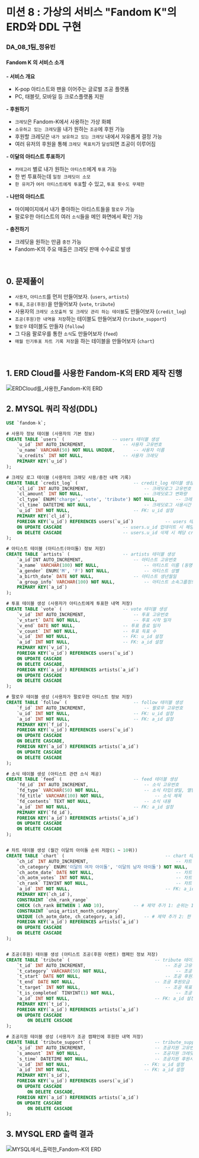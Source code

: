 # 미션 8 : 가상의 서비스 "Fandom K"의 ERD와 DDL 구현

### DA_08_1팀_정유빈

#### Fandom K 의 서비스 소개

**- 서비스 개요**   

- K-pop 아티스트와 팬을 이어주는 글로벌 조공 플랫폼   
- PC, 태블릿, 모바일 등 크로스플랫폼 지원    

**- 후원하기**   

- `크레딧`은 Fandom-K에서 사용하는 가상 화폐 
- `소유하고 있는 크레딧`을 내가 원하는 `조공`에 후원 가능  
- 후원할 크레딧은 `내가 보유하고 있는 크레딧` 내에서 자유롭게 결정 가능  
- 여러 유저의 후원을 통해 `크레딧 목표치`가 `달성`되면 조공이 이루어짐  

**- 이달의 아티스트 투표하기**   

- `카테고리` 별로 내가 원하는 `아티스트`에게 `투표` 가능  
- 한 번 투표하는데 `일정 크레딧이 소모`
- `한 유저`가 `여러 아티스트에게 투표`할 수 있고, `투표 횟수도 무제한`  

**- 나만의 아티스트**    

- 마이페이지에서 내가 좋아하는 아티스트들을 `팔로우` 가능  
- 팔로우한 아티스트의 여러 `소식`들을 메인 화면에서 확인 가능  

**- 충전하기**   

- 크레딧을 원하는 만큼 `충전` 가능  
- Fandom-K의 주요 매출은 크레딧 판매 수수료로 발생  

<br>

## 0. 문제풀이

- `사용자`, `아티스트`를 먼저 만들어보자. (`users`, `artists`)
- `투표`, `조공(후원)`을 만들어보자 (`vote`, `tribute`)
- 사용자의 `크레딧 소모출처 및 크레딧 관리 하는 테이블`도 만들어보자 (`credit_log`)
- `조공(후원)한 내역을 저장`하는 테이블도 만들어보자 (`tribute_support`)
- `팔로우` 테이블도 만들자 (`follow`)
- 그 다음 팔로우를 통한 `소식`도 만들어보자 (`feed`)
- `매월 인기투표 차트 기록 저장`을 하는 테이블을 만들어보자 (`chart`)

<BR>

## 1. ERD Cloud를 사용한 Fandom-K의 ERD 제작 진행

![ERDCloud를_사용한_Fandom-K의 ERD](8_분석실습_1팀_정유빈(ERD).png)

## 2. MYSQL 쿼리 작성(DDL)

```SQL
USE `fandom-k`;

# 사용자 정보 테이블 (사용자의 기본 정보)
CREATE TABLE `users` (					-- users 테이블 생성
    `u_id` INT AUTO_INCREMENT,				-- 사용자 고유번호
    `u_name` VARCHAR(50) NOT NULL UNIQUE,		-- 사용자 이름
    `u_credits` INT NOT NULL,				-- 사용자 크레딧
    PRIMARY KEY(`u_id`)
);

# 크레딧 로그 테이블 (사용자의 크래딧 사용/충전 내역 기록)
CREATE TABLE `credit_log` (						-- credit_log 테이블 생성
    `cl_id` INT AUTO_INCREMENT,						-- 크레딧로그 고유번호
    `cl_amount` INT NOT NULL,						-- 크레딧로그 변화량
    `cl_type` ENUM('charge', 'vote', 'tribute') NOT NULL,	 	-- 크레딧로그 사용타입 (충전, 투표, 조공)
    `cl_time` DATETIME NOT NULL,					-- 크레딧로그 사용시간
    `u_id` INT NOT NULL,						-- FK: u_id 설정
    PRIMARY KEY(`cl_id`),
    FOREIGN KEY(`u_id`) REFERENCES users(`u_id`)			-- users 테이블에서 u_id 가져옴
	ON UPDATE CASCADE						-- users.u_id 업데이트 시 해당 credit_log.u_id도 같이 업데이트
	ON DELETE CASCADE						-- users.u_id 삭제 시 헤당 credit_log.u_id row 삭제
);

# 아티스트 테이블 (아티스트(아이돌) 정보 저장)
CREATE TABLE `artists` (					-- artists 테이블 생성
    `a_id`INT AUTO_INCREMENT, 					-- 아티스트 고유번호
    `a_name` VARCHAR(100) NOT NULL, 				-- 아티스트 이름 (동명이인 존재 가능성)
    `a_gender` ENUM('M', 'F') NOT NULL, 			-- 아티스트 성별
    `a_birth_date` DATE NOT NULL, 				-- 아티스트 생년월일
    `a_group_info` VARCHAR(100) NOT NULL,			-- 아티스트 소속그룹정보
    PRIMARY KEY(`a_id`)
);

# 투표 테이블 생성 (사용자가 아티스트에게 투표한 내역 저장)
CREATE TABLE `vote` (						-- vote 테이블 생성
    `v_id` INT AUTO_INCREMENT,					-- 투표 고유번호
    `v_start` DATE NOT NULL,					-- 투표 시작 일자
    `v_end` DATE NOT NULL,					-- 투표 종료 일자
    `v_count` INT NOT NULL,					-- 투표 득표 수
    `u_id` INT NOT NULL,					-- FK: u_id 설정
    `a_id` INT NOT NULL,					-- FK: a_id 설정
    PRIMARY KEY(`v_id`),
    FOREIGN KEY(`u_id`) REFERENCES users(`u_id`)
	ON UPDATE CASCADE
	ON DELETE CASCADE,
    FOREIGN KEY(`a_id`) REFERENCES artists(`a_id`)
	ON UPDATE CASCADE
	ON DELETE CASCADE
);

# 팔로우 테이블 생성 (사용자가 팔로우한 아티스트 정보 저장)
CREATE TABLE `follow` (							-- follow 테이블 생성
    `f_id` INT AUTO_INCREMENT,						-- 팔로우 고유번호
    `u_id` INT NOT NULL,						-- FK: u_id 설정
    `a_id` INT NOT NULL,						-- FK: a_id 설정
    PRIMARY KEY(`f_id`),
    FOREIGN KEY(`u_id`) REFERENCES users(`u_id`)
	ON UPDATE CASCADE
	ON DELETE CASCADE,
    FOREIGN KEY(`a_id`) REFERENCES artists(`a_id`)
	ON UPDATE CASCADE
	ON DELETE CASCADE
);

# 소식 테이블 생성 (아티스트 관련 소식 제공)
CREATE TABLE `feed` (							-- feed 테이블 생성
    `fd_id` INT AUTO_INCREMENT,						-- 소식 고유번호
    `fd_type` VARCHAR(50) NOT NULL,					-- 소식 타입(생일, 앨범출시, 컴백...)
    `fd_title` VARCHAR(100) NOT NULL,					-- 소식 제목
    `fd_contents` TEXT NOT NULL,					-- 소식 내용
    `a_id` INT NOT NULL,						-- FK: a_id 설정
    PRIMARY KEY(`fd_id`),
    FOREIGN KEY(`a_id`) REFERENCES artists(`a_id`)
	ON UPDATE CASCADE
	ON DELETE CASCADE
);


# 차트 테이블 생성 (월간 이달의 아이돌 순위 저장(1 ~ 10위))
CREATE TABLE `chart` (										-- chart 테이블 생성
    `ch_id` INT AUTO_INCREMENT,									-- 차트 고유번호
    `ch_category` ENUM('이달의 여자 아이돌', '이달의 남자 아이돌') NOT NULL,			-- 차트 카테고리 (이달의 여자 / 남자 아이돌)
    `ch_aotm_date` DATE NOT NULL,								-- 차트 이달의 아티스트 선전 날짜
    `ch_aotm_votes` INT NOT NULL,								-- 차트 이달의 아티스트 득표 수
    `ch_rank` TINYINT NOT NULL,									-- 차트 순위
    `a_id` INT NOT NULL,									-- FK: a_id 설정
    PRIMARY KEY(`ch_id`),
    CONSTRAINT `chk_rank_range`
	CHECK (ch_rank BETWEEN 1 AND 10),			-- # 제약 추가 1: 순위는 1 ~ 10위 까지만 저장
    CONSTRAINT `uniq_artist_month_category`
	UNIQUE (ch_aotm_date, ch_category, a_id),		-- # 제약 추가 2: 한 달에 한 아티스트가 중복불가하게 설정
    FOREIGN KEY(`a_id`) REFERENCES artists(`a_id`)
	ON UPDATE CASCADE
	ON DELETE CASCADE
);


# 조공(후원) 테이블 생성 (아티스트 조공(후원 이벤트) 캠페인 정보 저장)
CREATE TABLE `tribute` (								-- tribute 테이블 생성
    `t_id` INT AUTO_INCREMENT,								-- 조공 고유번호
    `t_category` VARCHAR(50) NOT NULL,							-- 조공 카테고리 (지하철 옥외 광고, 생일 이벤트...)
    `t_start` DATE NOT NULL,								-- 조공 후원모금 시작 일자
    `t_end` DATE NOT NULL,								-- 조공 후원모금 종료 일자
    `t_target` INT NOT NULL,								-- 조공 목표 후원금
    `t_is_completed` TINYINT(1) NOT NULL,						-- 조공 목표 후원금 달성여부 (불린식 0 = 진행 중, 1 = 달성)
    `a_id` INT NOT NULL,								-- FK: a_id 설정
    PRIMARY KEY(`t_id`),
    FOREIGN KEY(`a_id`) REFERENCES artists(`a_id`)
	ON UPDATE CASCADE
        ON DELETE CASCADE
);

# 조공지원 테이블 생성 (사용자가 조공 캠패인에 후원한 내역 저장)
CREATE TABLE `tribute_support` (						-- tribute_support 테이블 생성
    `s_id` INT AUTO_INCREMENT,							-- 조공지원 고유번호
    `s_amount` INT NOT NULL,							-- 조공지원 크레딧량
    `s_time` DATETIME NOT NULL,							-- 조공지원 후원시간
    `u_id` INT NOT NULL,							-- FK: u_id 설정
    `a_id` INT NOT NULL,							-- FK: a_id 설정
    PRIMARY KEY(`s_id`),
    FOREIGN KEY(`u_id`) REFERENCES users(`u_id`)
	ON UPDATE CASCADE
        ON DELETE CASCADE,
    FOREIGN KEY(`a_id`) REFERENCES artists(`a_id`)
	ON UPDATE CASCADE
        ON DELETE CASCADE
);
```

## 3. MYSQL ERD 출력 결과

![MYSQL에서_출력한_Fandom-K의 ERD](8_분석실습_1팀_정유빈(ERD_MYSQL).png)
